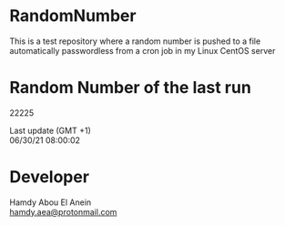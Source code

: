 # RandomNumber    
This is a test repository where a random number is pushed to a file automatically passwordless from a cron job in my Linux CentOS server    
# Random Number of the last run   
22225
      
Last update (GMT +1)    
06/30/21 08:00:02
# Developer    
Hamdy Abou El Anein   
hamdy.aea@protonmail.com
